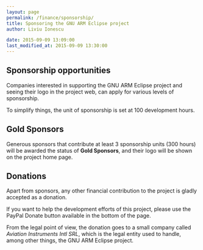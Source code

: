 ```yaml
---
layout: page
permalink: /finance/sponsorship/
title: Sponsoring the GNU ARM Eclipse project
author: Liviu Ionescu

date: 2015-09-09 13:09:00
last_modified_at: 2015-09-09 13:30:00
---
```


## Sponsorship opportunities

Companies interested in supporting the GNU ARM Eclipse project and seeing their logo in the project web, can apply for various levels of sponsorship.

To simplify things, the unit of sponsorship is set at 100 development hours.

## Gold Sponsors

Generous sponsors that contribute at least 3 sponsorship units (300 hours) will be awarded the status of **Gold Sponsors**, and their logo will be shown on the project home page.

## Donations

Apart from sponsors, any other financial contribution to the project is gladly accepted as a donation.

If you want to help the development efforts of this project, please use the PayPal Donate button available in the bottom of the page. 

From the legal point of view, the donation goes to a small company called _Aviation Instruments Intl SRL_, which is the legal entity used to handle, among other things, the GNU ARM Eclipse project.
